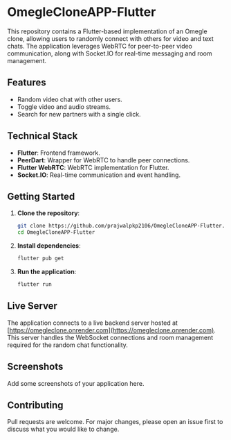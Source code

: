 # OmegleCloneAPP-Flutter

This repository contains a Flutter-based implementation of an Omegle clone, allowing users to randomly connect with others for video and text chats. The application leverages WebRTC for peer-to-peer video communication, along with Socket.IO for real-time messaging and room management.

## Features
- Random video chat with other users.
- Toggle video and audio streams.
- Search for new partners with a single click.

## Technical Stack
- **Flutter**: Frontend framework.
- **PeerDart**: Wrapper for WebRTC to handle peer connections.
- **Flutter WebRTC**: WebRTC implementation for Flutter.
- **Socket.IO**: Real-time communication and event handling.

## Getting Started

1. **Clone the repository**:
    ```bash
    git clone https://github.com/prajwalpkp2106/OmegleCloneAPP-Flutter.git
    cd OmegleCloneAPP-Flutter
    ```

2. **Install dependencies**:
    ```bash
    flutter pub get
    ```

3. **Run the application**:
    ```bash
    flutter run
    ```

## Live Server
The application connects to a live backend server hosted at [https://omegleclone.onrender.com](https://omegleclone.onrender.com). This server handles the WebSocket connections and room management required for the random chat functionality.

## Screenshots
Add some screenshots of your application here.

## Contributing
Pull requests are welcome. For major changes, please open an issue first to discuss what you would like to change.
